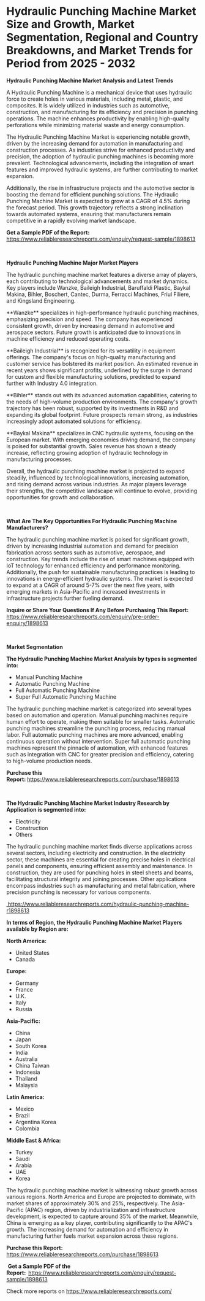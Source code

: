 <p><h1>Hydraulic Punching Machine Market Size and Growth, Market Segmentation, Regional and Country Breakdowns, and Market Trends for Period from 2025 -  2032</h1></p><p><strong>Hydraulic Punching Machine Market Analysis and Latest Trends</strong></p>
<p><p>A Hydraulic Punching Machine is a mechanical device that uses hydraulic force to create holes in various materials, including metal, plastic, and composites. It is widely utilized in industries such as automotive, construction, and manufacturing for its efficiency and precision in punching operations. The machine enhances productivity by enabling high-quality perforations while minimizing material waste and energy consumption.</p><p>The Hydraulic Punching Machine Market is experiencing notable growth, driven by the increasing demand for automation in manufacturing and construction processes. As industries strive for enhanced productivity and precision, the adoption of hydraulic punching machines is becoming more prevalent. Technological advancements, including the integration of smart features and improved hydraulic systems, are further contributing to market expansion. </p><p>Additionally, the rise in infrastructure projects and the automotive sector is boosting the demand for efficient punching solutions. The Hydraulic Punching Machine Market is expected to grow at a CAGR of 4.5% during the forecast period. This growth trajectory reflects a strong inclination towards automated systems, ensuring that manufacturers remain competitive in a rapidly evolving market landscape.</p></p>
<p><strong>Get a Sample PDF of the Report:&nbsp;</strong> <a href="https://www.reliableresearchreports.com/enquiry/request-sample/1898613?utm_campaign=3309&utm_medium=2&utm_source=Github&utm_content=ia&utm_term=11042025&utm_id=hydraulic-punching-machine">https://www.reliableresearchreports.com/enquiry/request-sample/1898613</a></p>
<p>&nbsp;</p>
<p><strong>Hydraulic Punching Machine Major Market Players</strong></p>
<p><p>The hydraulic punching machine market features a diverse array of players, each contributing to technological advancements and market dynamics. Key players include Wanzke, Baileigh Industrial, Baruffaldi Plastic, Baykal Makina, Bihler, Boschert, Cantec, Durma, Ferracci Machines, Friul Filiere, and Kingsland Engineering.</p><p>**Wanzke** specializes in high-performance hydraulic punching machines, emphasizing precision and speed. The company has experienced consistent growth, driven by increasing demand in automotive and aerospace sectors. Future growth is anticipated due to innovations in machine efficiency and reduced operating costs.</p><p>**Baileigh Industrial** is recognized for its versatility in equipment offerings. The company's focus on high-quality manufacturing and customer service has bolstered its market position. An estimated revenue in recent years shows significant profits, underlined by the surge in demand for custom and flexible manufacturing solutions, predicted to expand further with Industry 4.0 integration.</p><p>**Bihler** stands out with its advanced automation capabilities, catering to the needs of high-volume production environments. The company's growth trajectory has been robust, supported by its investments in R&D and expanding its global footprint. Future prospects remain strong, as industries increasingly adopt automated solutions for efficiency.</p><p>**Baykal Makina** specializes in CNC hydraulic systems, focusing on the European market. With emerging economies driving demand, the company is poised for substantial growth. Sales revenue has shown a steady increase, reflecting growing adoption of hydraulic technology in manufacturing processes.</p><p>Overall, the hydraulic punching machine market is projected to expand steadily, influenced by technological innovations, increasing automation, and rising demand across various industries. As major players leverage their strengths, the competitive landscape will continue to evolve, providing opportunities for growth and collaboration.</p></p>
<p>&nbsp;</p>
<p><strong>What Are The Key Opportunities For Hydraulic Punching Machine Manufacturers?</strong></p>
<p><p>The hydraulic punching machine market is poised for significant growth, driven by increasing industrial automation and demand for precision fabrication across sectors such as automotive, aerospace, and construction. Key trends include the rise of smart machines equipped with IoT technology for enhanced efficiency and performance monitoring. Additionally, the push for sustainable manufacturing practices is leading to innovations in energy-efficient hydraulic systems. The market is expected to expand at a CAGR of around 5-7% over the next five years, with emerging markets in Asia-Pacific and increased investments in infrastructure projects further fueling demand.</p></p>
<p><strong>Inquire or Share Your Questions If Any Before Purchasing This Report:</strong> <a href="https://www.reliableresearchreports.com/enquiry/pre-order-enquiry/1898613?utm_campaign=3309&utm_medium=2&utm_source=Github&utm_content=ia&utm_term=11042025&utm_id=hydraulic-punching-machine">https://www.reliableresearchreports.com/enquiry/pre-order-enquiry/1898613</a></p>
<p>&nbsp;</p>
<p><strong>Market Segmentation</strong></p>
<p><strong>The Hydraulic Punching Machine Market Analysis by types is segmented into:</strong></p>
<p><ul><li>Manual Punching Machine</li><li>Automatic Punching Machine</li><li>Full Automatic Punching Machine</li><li>Super Full Automatic Punching Machine</li></ul></p>
<p><p>The hydraulic punching machine market is categorized into several types based on automation and operation. Manual punching machines require human effort to operate, making them suitable for smaller tasks. Automatic punching machines streamline the punching process, reducing manual labor. Full automatic punching machines are more advanced, enabling continuous operation without intervention. Super full automatic punching machines represent the pinnacle of automation, with enhanced features such as integration with CNC for greater precision and efficiency, catering to high-volume production needs.</p></p>
<p><strong>Purchase this Report:&nbsp;</strong><a href="https://www.reliableresearchreports.com/purchase/1898613?utm_campaign=3309&utm_medium=2&utm_source=Github&utm_content=ia&utm_term=11042025&utm_id=hydraulic-punching-machine">https://www.reliableresearchreports.com/purchase/1898613</a></p>
<p>&nbsp;</p>
<p><strong>The Hydraulic Punching Machine Market Industry Research by Application is segmented into:</strong></p>
<p><ul><li>Electricity</li><li>Construction</li><li>Others</li></ul></p>
<p><p>The hydraulic punching machine market finds diverse applications across several sectors, including electricity and construction. In the electricity sector, these machines are essential for creating precise holes in electrical panels and components, ensuring efficient assembly and maintenance. In construction, they are used for punching holes in steel sheets and beams, facilitating structural integrity and joining processes. Other applications encompass industries such as manufacturing and metal fabrication, where precision punching is necessary for various components.</p></p>
<p><a href="https://www.reliableresearchreports.com/hydraulic-punching-machine-r1898613?utm_campaign=3309&utm_medium=2&utm_source=Github&utm_content=ia&utm_term=11042025&utm_id=hydraulic-punching-machine">&nbsp;https://www.reliableresearchreports.com/hydraulic-punching-machine-r1898613</a></p>
<p><strong>In terms of Region, the Hydraulic Punching Machine Market Players available by Region are:</strong></p>
<p>
    <p> <strong> North America: </strong>
        <ul>
            <li>United States</li>
            <li>Canada</li>
        </ul>
        </p> 
    <p> <strong> Europe: </strong>
        <ul>
            <li>Germany</li>
            <li>France</li>
            <li>U.K.</li>
            <li>Italy</li>
            <li>Russia</li>
        </ul>
        </p> 
    <p> <strong> Asia-Pacific: </strong>
        <ul>
            <li>China</li>
            <li>Japan</li>
            <li>South Korea</li>
            <li>India</li>
            <li>Australia</li>
            <li>China Taiwan</li>
            <li>Indonesia</li>
            <li>Thailand</li>
            <li>Malaysia</li>
        </ul>
        </p> 
    <p> <strong> Latin America: </strong>
        <ul>
            <li>Mexico</li>
            <li>Brazil</li>
            <li>Argentina Korea</li>
            <li>Colombia</li>
        </ul>
        </p> 
    <p> <strong> Middle East & Africa: </strong>
        <ul>
            <li>Turkey</li>
            <li>Saudi</li>
            <li>Arabia</li>
            <li>UAE</li>
            <li>Korea</li>
        </ul>
    </p>
    </p>
<p><p>The hydraulic punching machine market is witnessing robust growth across various regions. North America and Europe are projected to dominate, with market shares of approximately 30% and 25%, respectively. The Asia-Pacific (APAC) region, driven by industrialization and infrastructure development, is expected to capture around 35% of the market. Meanwhile, China is emerging as a key player, contributing significantly to the APAC's growth. The increasing demand for automation and efficiency in manufacturing further fuels market expansion across these regions.</p></p>
<p><strong>Purchase this Report: </strong><a href="https://www.reliableresearchreports.com/purchase/1898613?utm_campaign=3309&utm_medium=2&utm_source=Github&utm_content=ia&utm_term=11042025&utm_id=hydraulic-punching-machine">https://www.reliableresearchreports.com/purchase/1898613</a></p>
<p>&nbsp;<strong>Get a Sample PDF of the Report:&nbsp;&nbsp;</strong><a href="https://www.reliableresearchreports.com/enquiry/request-sample/1898613?utm_campaign=3309&utm_medium=2&utm_source=Github&utm_content=ia&utm_term=11042025&utm_id=hydraulic-punching-machine">https://www.reliableresearchreports.com/enquiry/request-sample/1898613</a></p>
<p><strong></strong></p>
<p>Check more reports on <a href="https://www.reliableresearchreports.com/?utm_campaign=3309&utm_medium=2&utm_source=Github&utm_content=ia&utm_term=11042025&utm_id=hydraulic-punching-machine">https://www.reliableresearchreports.com/</a></p>